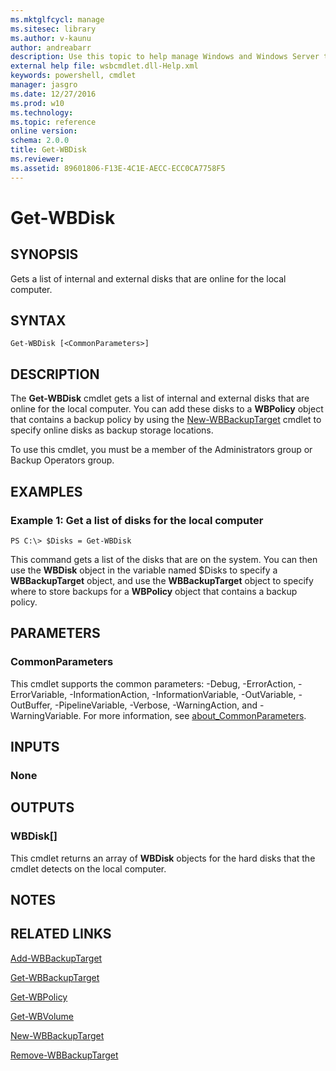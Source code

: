 ```yaml
---
ms.mktglfcycl: manage
ms.sitesec: library
ms.author: v-kaunu
author: andreabarr
description: Use this topic to help manage Windows and Windows Server technologies with Windows PowerShell.
external help file: wsbcmdlet.dll-Help.xml
keywords: powershell, cmdlet
manager: jasgro
ms.date: 12/27/2016
ms.prod: w10
ms.technology: 
ms.topic: reference
online version: 
schema: 2.0.0
title: Get-WBDisk
ms.reviewer:
ms.assetid: 89601806-F13E-4C1E-AECC-ECC0CA7758F5
---
```


# Get-WBDisk

## SYNOPSIS
Gets a list of internal and external disks that are online for the local computer.

## SYNTAX

```
Get-WBDisk [<CommonParameters>]
```

## DESCRIPTION
The **Get-WBDisk** cmdlet gets a list of internal and external disks that are online for the local computer.
You can add these disks to a **WBPolicy** object that contains a backup policy by using the [New-WBBackupTarget](./New-WBBackupTarget.md) cmdlet to specify online disks as backup storage locations.

To use this cmdlet, you must be a member of the Administrators group or Backup Operators group.

## EXAMPLES

### Example 1: Get a list of disks for the local computer
```
PS C:\> $Disks = Get-WBDisk
```

This command gets a list of the disks that are on the system.
You can then use the **WBDisk** object in the variable named $Disks to specify a **WBBackupTarget** object, and use the **WBBackupTarget** object to specify where to store backups for a **WBPolicy** object that contains a backup policy.

## PARAMETERS

### CommonParameters
This cmdlet supports the common parameters: -Debug, -ErrorAction, -ErrorVariable, -InformationAction, -InformationVariable, -OutVariable, -OutBuffer, -PipelineVariable, -Verbose, -WarningAction, and -WarningVariable. For more information, see [about_CommonParameters](http://go.microsoft.com/fwlink/?LinkID=113216).

## INPUTS

### None

## OUTPUTS

### WBDisk[]
This cmdlet returns an array of **WBDisk** objects for the hard disks that the cmdlet detects on the local computer.

## NOTES

## RELATED LINKS

[Add-WBBackupTarget](./Add-WBBackupTarget.md)

[Get-WBBackupTarget](./Get-WBBackupTarget.md)

[Get-WBPolicy](./Get-WBPolicy.md)

[Get-WBVolume](./Get-WBVolume.md)

[New-WBBackupTarget](./New-WBBackupTarget.md)

[Remove-WBBackupTarget](./Remove-WBBackupTarget.md)



